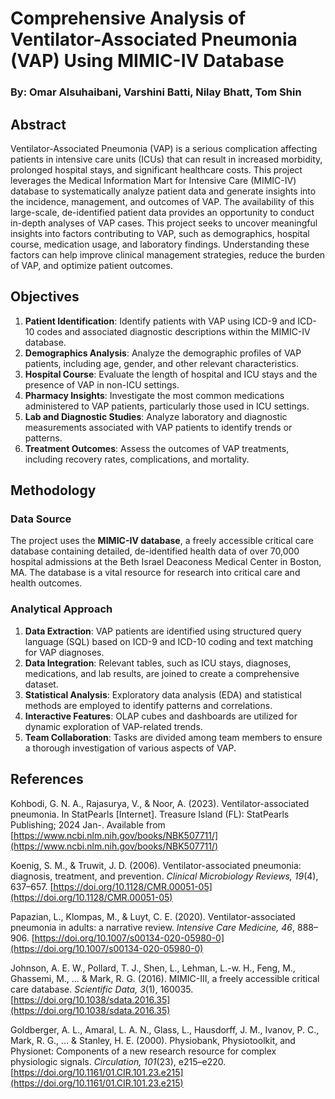 # Comprehensive Analysis of Ventilator-Associated Pneumonia (VAP) Using MIMIC-IV Database

### By: Omar Alsuhaibani, Varshini Batti, Nilay Bhatt, Tom Shin

## Abstract

Ventilator-Associated Pneumonia (VAP) is a serious complication affecting patients in intensive care units (ICUs) that can result in increased morbidity, prolonged hospital stays, and significant healthcare costs. This project leverages the Medical Information Mart for Intensive Care (MIMIC-IV) database to systematically analyze patient data and generate insights into the incidence, management, and outcomes of VAP. The availability of this large-scale, de-identified patient data provides an opportunity to conduct in-depth analyses of VAP cases. This project seeks to uncover meaningful insights into factors contributing to VAP, such as demographics, hospital course, medication usage, and laboratory findings. Understanding these factors can help improve clinical management strategies, reduce the burden of VAP, and optimize patient outcomes.

## Objectives

1. **Patient Identification**: Identify patients with VAP using ICD-9 and ICD-10 codes and associated diagnostic descriptions within the MIMIC-IV database.
2. **Demographics Analysis**: Analyze the demographic profiles of VAP patients, including age, gender, and other relevant characteristics.
3. **Hospital Course**: Evaluate the length of hospital and ICU stays and the presence of VAP in non-ICU settings.
4. **Pharmacy Insights**: Investigate the most common medications administered to VAP patients, particularly those used in ICU settings.
5. **Lab and Diagnostic Studies**: Analyze laboratory and diagnostic measurements associated with VAP patients to identify trends or patterns.
6. **Treatment Outcomes**: Assess the outcomes of VAP treatments, including recovery rates, complications, and mortality.

## Methodology

### Data Source
The project uses the **MIMIC-IV database**, a freely accessible critical care database containing detailed, de-identified health data of over 70,000 hospital admissions at the Beth Israel Deaconess Medical Center in Boston, MA. The database is a vital resource for research into critical care and health outcomes.

### Analytical Approach
1. **Data Extraction**: VAP patients are identified using structured query language (SQL) based on ICD-9 and ICD-10 coding and text matching for VAP diagnoses.
2. **Data Integration**: Relevant tables, such as ICU stays, diagnoses, medications, and lab results, are joined to create a comprehensive dataset.
3. **Statistical Analysis**: Exploratory data analysis (EDA) and statistical methods are employed to identify patterns and correlations.
4. **Interactive Features**: OLAP cubes and dashboards are utilized for dynamic exploration of VAP-related trends.
5. **Team Collaboration**: Tasks are divided among team members to ensure a thorough investigation of various aspects of VAP.

## References

Kohbodi, G. N. A., Rajasurya, V., & Noor, A. (2023). Ventilator-associated pneumonia. In StatPearls [Internet]. Treasure Island (FL): StatPearls Publishing; 2024 Jan-. Available from [https://www.ncbi.nlm.nih.gov/books/NBK507711/](https://www.ncbi.nlm.nih.gov/books/NBK507711/)

Koenig, S. M., & Truwit, J. D. (2006). Ventilator-associated pneumonia: diagnosis, treatment, and prevention. *Clinical Microbiology Reviews, 19*(4), 637–657. [https://doi.org/10.1128/CMR.00051-05](https://doi.org/10.1128/CMR.00051-05)

Papazian, L., Klompas, M., & Luyt, C. E. (2020). Ventilator-associated pneumonia in adults: a narrative review. *Intensive Care Medicine, 46*, 888–906. [https://doi.org/10.1007/s00134-020-05980-0](https://doi.org/10.1007/s00134-020-05980-0)

Johnson, A. E. W., Pollard, T. J., Shen, L., Lehman, L.-w. H., Feng, M., Ghassemi, M., ... & Mark, R. G. (2016). MIMIC-III, a freely accessible critical care database. *Scientific Data, 3*(1), 160035. [https://doi.org/10.1038/sdata.2016.35](https://doi.org/10.1038/sdata.2016.35)

Goldberger, A. L., Amaral, L. A. N., Glass, L., Hausdorff, J. M., Ivanov, P. C., Mark, R. G., ... & Stanley, H. E. (2000). Physiobank, Physiotoolkit, and Physionet: Components of a new research resource for complex physiologic signals. *Circulation, 101*(23), e215–e220. [https://doi.org/10.1161/01.CIR.101.23.e215](https://doi.org/10.1161/01.CIR.101.23.e215)

